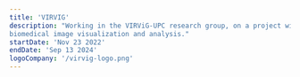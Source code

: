 ```yaml
---
title: 'VIRVIG'
description: "Working in the VIRViG-UPC research group, on a project with La Vall d'Hebron Hospital related with
biomedical image visualization and analysis."
startDate: 'Nov 23 2022'
endDate: 'Sep 13 2024'
logoCompany: '/virvig-logo.png'
---
```

